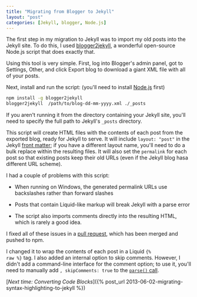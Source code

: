 ```yaml
---
title: "Migrating from Blogger to Jekyll"
layout: "post"
categories: [Jekyll, blogger, Node.js]
---
```


The first step in my migration to Jekyll was to import my old posts into the Jekyll site.  To do this, I used [blogger2jekyll](https://github.com/coolaj86/blogger2jekyll), a wonderful open-source Node.js script that does exactly that.

Using this tool is very simple.  First, log into Blogger's admin panel, got to Settings, Other, and click Export blog to download a giant XML file with all of your posts.

Next, install and run the script: (you'll need to install [Node.js](http://nodejs.org) first)

```bash
npm install -g blogger2jekyll
blogger2jekyll  /path/to/blog-dd-mm-yyyy.xml ./_posts
```

If you aren't running it from the directory containing your Jekyll site, you'll need to specify the full path to Jekyll's `_posts` directory. 
 
This script will create HTML files with the contents of each post from the exported blog, ready for Jekyll to serve.  It will include `layout: "post"` in the Jekyll [front matter](http://jekyllrb.com/docs/frontmatter/); if you have a different layout name, you'll need to do a bulk replace within the resulting files.  It will also set the `permalink` for each post so that existing posts keep their old URLs (even if the Jekyll blog hasa different URL scheme).

I had a couple of problems with this script:

 - When running on Windows, the generated permalink URLs use backslashes rather than forward slashes

 - Posts that contain Liquid-like markup will break Jekyll with a parse error

 - The script also imports comments directly into the resulting HTML, which is rarely a good idea.

I fixed all of these issues in a [pull request](https://github.com/coolaj86/blogger2jekyll/pull/7), which has been merged and pushed to npm.

I changed it to wrap the contents of each post in a Liquid <code>&#123;% raw %}</code> tag.  I also added an internal option to skip comments.  However, I didn't add a command-line interface for the comment option; to use it, you'll need to manually add `, skipComments: true` to the [`parse()` call](https://github.com/SLaks/blogger2jekyll/blob/master/bin/blogger2jekyll.js#L46).

[_Next time: Converting Code Blocks_]({% post_url 2013-06-02-migrating-syntax-highlighting-to-jekyll %})